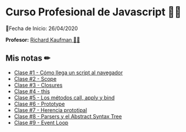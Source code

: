 # Curso Profesional de Javascript 👨‍💻

📅Fecha de Inicio: 26/04/2020

**Profesor:** [Richard Kaufman 👨‍🏫](https://richardkaufman.dev/)

## Mis notas ✏

- [Clase #1 - Cómo llega un script al navegador](https://github.com/sherzo/javascript-profesional/blob/master/notes/class-1.md)
- [Clase #2 - Scope](https://github.com/sherzo/javascript-profesional/blob/master/notes/class-2.md)
- [Clase #3 - Closures](https://github.com/sherzo/javascript-profesional/blob/master/notes/class-3.md)
- [Clase #4 - this](https://github.com/sherzo/javascript-profesional/blob/master/notes/class-4.md)
- [Clase #5 - Los métodos call, apply y bind](https://github.com/sherzo/javascript-profesional/blob/master/notes/class-5.md)
- [Clase #6 - Prototype](https://github.com/sherzo/javascript-profesional/blob/master/notes/class-6.md)
- [Clase #7 - Herencia prototipal](https://github.com/sherzo/javascript-profesional/blob/master/notes/class-7.md)
- [Clase #8 - Parsers y el Abstract Syntax Tree](https://github.com/sherzo/javascript-profesional/blob/master/notes/class-8.md)
- [Clase #9 - Event Loop](https://github.com/sherzo/javascript-profesional/blob/master/notes/class-9.md)
